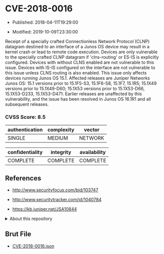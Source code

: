 # CVE-2018-0016

- Published: 2018-04-11T19:29:00

- Modified: 2019-10-09T23:30:00

Receipt of a specially crafted Connectionless Network Protocol (CLNP) datagram destined to an interface of a Junos OS device may result in a kernel crash or lead to remote code execution. Devices are only vulnerable to the specially crafted CLNP datagram if 'clns-routing' or ES-IS is explicitly configured. Devices with without CLNS enabled are not vulnerable to this issue. Devices with IS-IS configured on the interface are not vulnerable to this issue unless CLNS routing is also enabled. This issue only affects devices running Junos OS 15.1. Affected releases are Juniper Networks Junos OS: 15.1 versions prior to 15.1F5-S3, 15.1F6-S8, 15.1F7, 15.1R5; 15.1X49 versions prior to 15.1X49-D60; 15.1X53 versions prior to 15.1X53-D66, 15.1X53-D233, 15.1X53-D471. Earlier releases are unaffected by this vulnerability, and the issue has been resolved in Junos OS 16.1R1 and all subsequent releases.

### CVSS Score: **8.5**

| authentication | complexity | vector |
| --- | --- | --- |
| SINGLE | MEDIUM | NETWORK |

| confidentiality | integrity | availability |
| --- | --- | --- |
| COMPLETE | COMPLETE | COMPLETE |

## References

* http://www.securityfocus.com/bid/103747

* http://www.securitytracker.com/id/1040784

* https://kb.juniper.net/JSA10844

<details>
<summary>About this repository</summary> 

  This repository is part of the project [Live Hack CVE](https://github.com/Live-Hack-CVE). Main website can be found [www.live-hack.org](https://www.live-hack.org) 
  
  Made by [Sn0wAlice](https://github.com/Sn0wAlice) for the people that care about security and need to have a feed of the latest CVEs. Hope you enjoy it, don't forget to star the repo and follow me on [Twitter](https://twitter.com/Sn0wAlice) and [Github](https://github.com/Sn0wAlice). And that is my [personnal website](https://www.alice-snow.me/)

  - [Home Page](https://github.com/Live-Hack-CVE)
  - [Framework](https://github.com/Live-Hack-CVE/cve-framework)
  - [CVE database](https://github.com/Live-Hack-CVE/full_database)
  - [Changelog](https://github.com/Live-Hack-CVE/Changelog)
</details>

## Brut File

* [CVE-2018-0016.json](https://raw.githubusercontent.com/Live-Hack-CVE/full_database/main/cves/2018/CVE-2018-0016.json)

